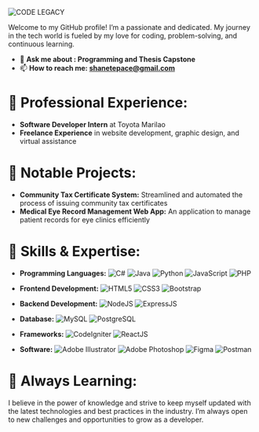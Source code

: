 ![CODE LEGACY]([https://scontent.fcrk1-1.fna.fbcdn.net/v/t39.30808-6/449439565_2136126783439149_4063343886367045516_n.jpg?_nc_cat=110&ccb=1-7&_nc_sid=cc71e4&_nc_eui2=AeFIUpNdvXzzQbcosgAimwW5cY201uIw6VRxjbTW4jDpVDhLQLxV7r7FY75B76_lCoVhhX3eaJwVWRwcfOqn16Ma&_nc_ohc=48G2uT9TeQQQ7kNvgFjZWsq&_nc_ht=scontent.fcrk1-1.fna&oh=00_AYD3sYukXBjEHZZl7eX93z67FElAkwqBjgs1lkdWcHm68Q&oe=66A7CC35](https://scontent.fcrk1-2.fna.fbcdn.net/v/t39.30808-6/449439565_2136126783439149_4063343886367045516_n.jpg?_nc_cat=110&ccb=1-7&_nc_sid=cc71e4&_nc_eui2=AeFIUpNdvXzzQbcosgAimwW5cY201uIw6VRxjbTW4jDpVDhLQLxV7r7FY75B76_lCoVhhX3eaJwVWRwcfOqn16Ma&_nc_ohc=MEsr98E127cQ7kNvgH2jLAw&_nc_ht=scontent.fcrk1-2.fna&oh=00_AYDkBT0PhepWPkU-BOLY18LlgHocXRsWaBugTsixqPgg3Q&oe=66B96035))


Welcome to my GitHub profile! I’m a passionate and dedicated. My journey in the tech world is fueled by my love for coding, problem-solving, and continuous learning.

- 💬 **Ask me about :  Programming and Thesis Capstone**
- 📫 **How to reach me: shanetepace@gmail.com** 

# 💼 Professional Experience:

- **Software Developer Intern** at Toyota Marilao
- **Freelance Experience** in website development, graphic design, and virtual assistance

# 🌟 Notable Projects:

- **Community Tax Certificate System:** Streamlined and automated the process of issuing community tax certificates
- **Medical Eye Record Management Web App:** An application to manage patient records for eye clinics efficiently

# 🚀 Skills & Expertise:

- **Programming Languages:** ![C#](https://img.shields.io/badge/C%23-239120?style=for-the-badge&logo=c-sharp&logoColor=white) ![Java](https://img.shields.io/badge/Java-ED8B00?style=for-the-badge&logo=java&logoColor=white) ![Python](https://img.shields.io/badge/Python-3776AB?style=for-the-badge&logo=python&logoColor=white) ![JavaScript](https://img.shields.io/badge/JavaScript-F7DF1E?style=for-the-badge&logo=javascript&logoColor=black) ![PHP](https://img.shields.io/badge/PHP-777BB4?style=for-the-badge&logo=php&logoColor=white)

- **Frontend Development:** ![HTML5](https://img.shields.io/badge/HTML5-E34F26?style=for-the-badge&logo=html5&logoColor=white) ![CSS3](https://img.shields.io/badge/CSS3-1572B6?style=for-the-badge&logo=css3&logoColor=white) ![Bootstrap](https://img.shields.io/badge/Bootstrap-563D7C?style=for-the-badge&logo=bootstrap&logoColor=white)

- **Backend Development:** ![NodeJS](https://img.shields.io/badge/Node.js-43853D?style=for-the-badge&logo=node-dot-js&logoColor=white) ![ExpressJS](https://img.shields.io/badge/Express.js-000000?style=for-the-badge&logo=express&logoColor=white)

- **Database:** ![MySQL](https://img.shields.io/badge/MySQL-4479A1?style=for-the-badge&logo=mysql&logoColor=white) ![PostgreSQL](https://img.shields.io/badge/PostgreSQL-316192?style=for-the-badge&logo=postgresql&logoColor=white)

- **Frameworks:** ![CodeIgniter](https://img.shields.io/badge/CodeIgniter-EF4223?style=for-the-badge&logo=codeigniter&logoColor=white) ![ReactJS](https://img.shields.io/badge/React-20232A?style=for-the-badge&logo=react&logoColor=61DAFB)

- **Software:** ![Adobe Illustrator](https://img.shields.io/badge/Adobe%20Illustrator-FF9A00?style=for-the-badge&logo=adobe%20illustrator&logoColor=white) ![Adobe Photoshop](https://img.shields.io/badge/Adobe%20Photoshop-31A8FF?style=for-the-badge&logo=adobe%20photoshop&logoColor=white) ![Figma](https://img.shields.io/badge/Figma-F24E1E?style=for-the-badge&logo=figma&logoColor=white) ![Postman](https://img.shields.io/badge/Postman-FF6C37?style=for-the-badge&logo=postman&logoColor=white) 


# 🌱 Always Learning:

I believe in the power of knowledge and strive to keep myself updated with the latest technologies and best practices in the industry. I’m always open to new challenges and opportunities to grow as a developer.
